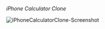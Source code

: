*iPhone Calculator Clone*

![iPhoneCalculatorClone-Screenshot](https://github.com/aadishhere/iPhone-Calculator-Clone/assets/84015581/900cbb2c-133f-4868-80db-6645a7b8f217)
